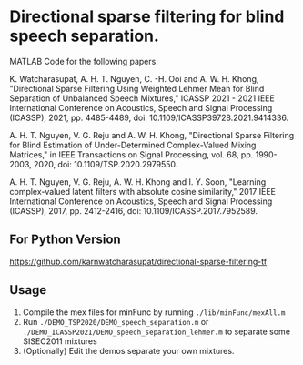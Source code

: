# Directional sparse filtering for blind speech separation.

MATLAB Code for the following papers:

K. Watcharasupat, A. H. T. Nguyen, C. -H. Ooi and A. W. H. Khong, "Directional Sparse Filtering Using Weighted Lehmer Mean for Blind Separation of Unbalanced Speech Mixtures," ICASSP 2021 - 2021 IEEE International Conference on Acoustics, Speech and Signal Processing (ICASSP), 2021, pp. 4485-4489, doi: 10.1109/ICASSP39728.2021.9414336.

A. H. T. Nguyen, V. G. Reju and A. W. H. Khong, "Directional Sparse Filtering for Blind Estimation of Under-Determined Complex-Valued Mixing Matrices," in IEEE Transactions on Signal Processing, vol. 68, pp. 1990-2003, 2020, doi: 10.1109/TSP.2020.2979550.

A. H. T. Nguyen, V. G. Reju, A. W. H. Khong and I. Y. Soon, "Learning complex-valued latent filters with absolute cosine similarity," 2017 IEEE International Conference on Acoustics, Speech and Signal Processing (ICASSP), 2017, pp. 2412-2416, doi: 10.1109/ICASSP.2017.7952589.

## For Python Version
https://github.com/karnwatcharasupat/directional-sparse-filtering-tf

## Usage
1. Compile the mex files for minFunc by running `./lib/minFunc/mexAll.m`
2. Run `./DEMO_TSP2020/DEMO_speech_separation.m` or `./DEMO_ICASSP2021/DEMO_speech_separation_lehmer.m` to separate some SISEC2011 mixtures
3. (Optionally) Edit the demos separate your own mixtures.
